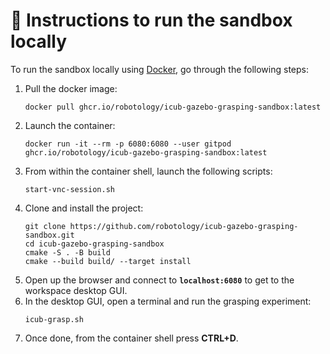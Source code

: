🔽 Instructions to run the sandbox locally
==========================================

To run the sandbox locally using [Docker](https://docs.docker.com/get-docker), go through the following steps:
1. Pull the docker image:
    ```console
    docker pull ghcr.io/robotology/icub-gazebo-grasping-sandbox:latest
    ```
1. Launch the container:
    ```console
    docker run -it --rm -p 6080:6080 --user gitpod ghcr.io/robotology/icub-gazebo-grasping-sandbox:latest
    ```
1. From within the container shell, launch the following scripts:
    ```console
    start-vnc-session.sh
    ```
1. Clone and install the project:
    ```console
    git clone https://github.com/robotology/icub-gazebo-grasping-sandbox.git
    cd icub-gazebo-grasping-sandbox
    cmake -S . -B build
    cmake --build build/ --target install
    ```
1. Open up the browser and connect to **`localhost:6080`** to get to the workspace desktop GUI.
1. In the desktop GUI, open a terminal and run the grasping experiment:
   ```console
   icub-grasp.sh
   ```
1. Once done, from the container shell press **CTRL+D**.

